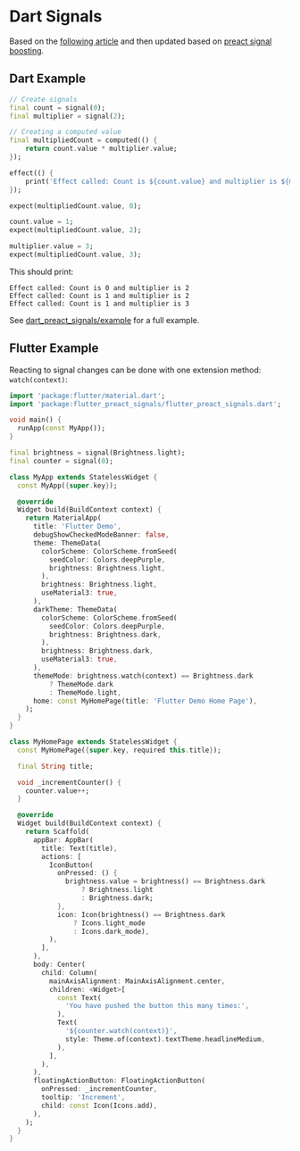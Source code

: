 # Dart Signals

Based on the [following article](http://webcache.googleusercontent.com/search?q=cache:https://medium.com/gft-engineering/implementing-signals-in-javascript-step-by-step-9d0be46fb014&sca_esv=583538769&strip=1&vwsrc=0) and then updated based on [preact signal boosting](https://preactjs.com/blog/signal-boosting).

## Dart Example

```dart
// Create signals
final count = signal(0);
final multiplier = signal(2);

// Creating a computed value
final multipliedCount = computed(() {
    return count.value * multiplier.value;
});

effect(() {
    print('Effect called: Count is ${count.value} and multiplier is ${multiplier.value}');
});

expect(multipliedCount.value, 0);

count.value = 1;
expect(multipliedCount.value, 2);

multiplier.value = 3;
expect(multipliedCount.value, 3);
```

This should print:

```
Effect called: Count is 0 and multiplier is 2
Effect called: Count is 1 and multiplier is 2
Effect called: Count is 1 and multiplier is 3
```

See [dart_preact_signals/example](packages/dart_preact_signals/example/web/main.dart) for a full example.

## Flutter Example

Reacting to signal changes can be done with one extension method: `watch(context)`:

```dart
import 'package:flutter/material.dart';
import 'package:flutter_preact_signals/flutter_preact_signals.dart';

void main() {
  runApp(const MyApp());
}

final brightness = signal(Brightness.light);
final counter = signal(0);

class MyApp extends StatelessWidget {
  const MyApp({super.key});

  @override
  Widget build(BuildContext context) {
    return MaterialApp(
      title: 'Flutter Demo',
      debugShowCheckedModeBanner: false,
      theme: ThemeData(
        colorScheme: ColorScheme.fromSeed(
          seedColor: Colors.deepPurple,
          brightness: Brightness.light,
        ),
        brightness: Brightness.light,
        useMaterial3: true,
      ),
      darkTheme: ThemeData(
        colorScheme: ColorScheme.fromSeed(
          seedColor: Colors.deepPurple,
          brightness: Brightness.dark,
        ),
        brightness: Brightness.dark,
        useMaterial3: true,
      ),
      themeMode: brightness.watch(context) == Brightness.dark
          ? ThemeMode.dark
          : ThemeMode.light,
      home: const MyHomePage(title: 'Flutter Demo Home Page'),
    );
  }
}

class MyHomePage extends StatelessWidget {
  const MyHomePage({super.key, required this.title});

  final String title;

  void _incrementCounter() {
    counter.value++;
  }

  @override
  Widget build(BuildContext context) {
    return Scaffold(
      appBar: AppBar(
        title: Text(title),
        actions: [
          IconButton(
            onPressed: () {
              brightness.value = brightness() == Brightness.dark
                  ? Brightness.light
                  : Brightness.dark;
            },
            icon: Icon(brightness() == Brightness.dark
                ? Icons.light_mode
                : Icons.dark_mode),
          ),
        ],
      ),
      body: Center(
        child: Column(
          mainAxisAlignment: MainAxisAlignment.center,
          children: <Widget>[
            const Text(
              'You have pushed the button this many times:',
            ),
            Text(
              '${counter.watch(context)}',
              style: Theme.of(context).textTheme.headlineMedium,
            ),
          ],
        ),
      ),
      floatingActionButton: FloatingActionButton(
        onPressed: _incrementCounter,
        tooltip: 'Increment',
        child: const Icon(Icons.add),
      ),
    );
  }
}
```
